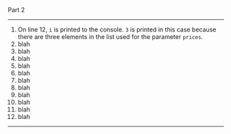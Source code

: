 Part 2

---
1. On line 12, `i` is printed to the console. `3` is printed in this case because there are three elements in the list used for the parameter `prices`.
2. blah
3. blah
4. blah
5. blah
6. blah
7. blah
8. blah
9. blah
10. blah
11. blah
12. blah
---